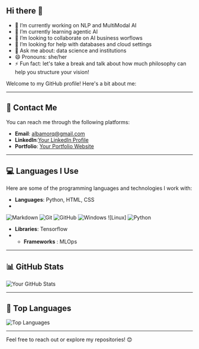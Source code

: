 ## Hi there 👋

<!--
**AMorQ/AMorQ** is a ✨ _special_ ✨ repository because its `README.md` (this file) appears on your GitHub profile.

Here are some ideas to get you started:


-->

- 🔭 I’m currently working on NLP and MultiModal AI
- 🌱 I’m currently learning agentic AI
- 👯 I’m looking to collaborate on AI business worflows
- 🤔 I’m looking for help with databases and cloud settings
- 💬 Ask me about: data science and institutions
- 😄 Pronouns: she/her
- ⚡ Fun fact: let's take a break and talk about how much philosophy can help you structure your vision!

Welcome to my GitHub profile! Here's a bit about me:

---

## 🔗 Contact Me
You can reach me through the following platforms:
- **Email**: [albamorq@gmail.com](mailto:albamorq@gmail.com)
- **LinkedIn**:[Your LinkedIn Profile](https://www.linkedin.com/in/alba-morquecho-delgado/)
- **Portfolio**: [Your Portfolio Website](https://yourwebsite.com)

---

## 💻 Languages I Use
Here are some of the programming languages and technologies I work with:
- **Languages**: Python, HTML, CSS
- 
![Markdown](https://img.shields.io/badge/Markdown-000000.svg?style=for-the-badge&logo=Markdown&logoColor=white)
![Git](https://img.shields.io/badge/Git-F05032.svg?style=for-the-badge&logo=Git&logoColor=white)
![GitHub](https://img.shields.io/badge/GitHub-181717.svg?style=for-the-badge&logo=GitHub&logoColor=white)
![Windows](https://img.shields.io/badge/Windows-0078D6?style=for-the-badge&logo=windows&logoColor=white)
![Linux]
![Python](https://img.shields.io/badge/Python-8A2BE2)
- **Libraries**: Tensorflow
- - **Frameworks** : MLOps

---

## 📊 GitHub Stats
![Your GitHub Stats](https://github-readme-stats.vercel.app/api?username=AMorQ&show_icons=true&theme=radical)

---

## 🌟 Top Languages
![Top Languages](https://github-readme-stats.vercel.app/api/top-langs/?username=AMorQ&layout=compact&theme=radical)

---

Feel free to reach out or explore my repositories! 😊
